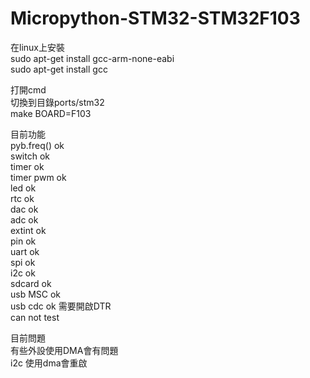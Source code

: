 # Micropython-STM32-STM32F103

在linux上安裝  
sudo apt-get install gcc-arm-none-eabi  
sudo apt-get install gcc  

打開cmd  
切換到目錄ports/stm32  
make BOARD=F103  

目前功能  
pyb.freq() ok  
switch ok  
timer ok  
timer pwm ok  
led ok  
rtc ok  
dac ok  
adc ok  
extint ok  
pin ok  
uart ok  
spi ok  
i2c ok  
sdcard ok  
usb MSC ok  
usb cdc ok 需要開啟DTR  
can not test  


目前問題  
有些外設使用DMA會有問題  
i2c 使用dma會重啟  
